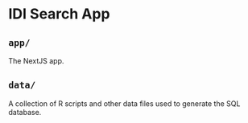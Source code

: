 # IDI Search App

## `app/`

The NextJS app.

## `data/`

A collection of R scripts and other data files used to generate the SQL database.

